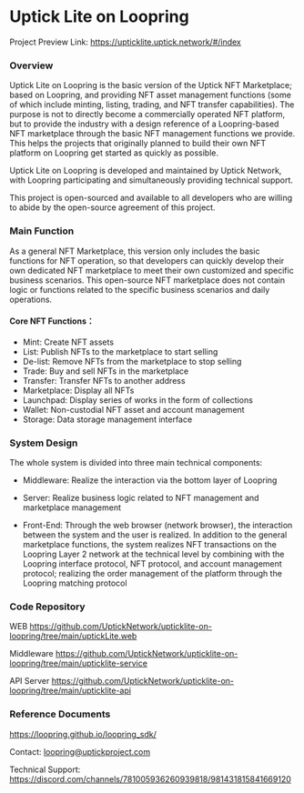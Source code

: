 # Uptick Lite on Loopring

Project Preview Link:
https://upticklite.uptick.network/#/index

### Overview
Uptick Lite on Loopring is the basic version of the Uptick NFT Marketplace; based on Loopring, and providing NFT asset management functions (some of which include minting, listing, trading, and NFT transfer capabilities). The purpose is not to directly become a commercially operated NFT platform, but to provide the industry with a design reference of a Loopring-based NFT marketplace through the basic NFT management functions we provide. This helps the projects that originally planned to build their own NFT platform on Loopring get started as quickly as possible.

Uptick Lite on Loopring is developed and maintained by Uptick Network, with Loopring participating and simultaneously providing technical support.

This project is open-sourced and available to all developers who are willing to abide by the open-source agreement of this project.


### Main Function
As a general NFT Marketplace, this version only includes the basic functions for NFT operation, so that developers can quickly develop their own dedicated NFT marketplace to meet their own customized and specific business scenarios. This open-source NFT marketplace does not contain logic or functions related to the specific business scenarios and daily operations.

#### Core NFT Functions：
  - Mint: Create NFT assets
  -  List: Publish NFTs to the marketplace to start selling
  -  De-list: Remove NFTs from the marketplace to stop selling
  -  Trade: Buy and sell NFTs in the marketplace
  - Transfer: Transfer NFTs to another address
  - Marketplace: Display all NFTs
  - Launchpad: Display series of works in the form of collections
  - Wallet: Non-custodial NFT asset and account management
  - Storage: Data storage management interface

### System Design
The whole system is divided into three main technical components:

  - Middleware: 
    Realize the interaction via the bottom layer of Loopring

  - Server: 
  Realize business logic related to NFT management and marketplace management
  - Front-End: Through the web browser (network browser), the interaction between the system and the user is realized. In addition to the general marketplace functions, the system realizes NFT transactions on the Loopring Layer 2 network at the technical level by combining with the Loopring interface protocol, NFT protocol, and account management protocol; realizing the order management of the platform through the Loopring matching protocol

### Code Repository

WEB
https://github.com/UptickNetwork/upticklite-on-loopring/tree/main/uptickLite.web

Middleware
https://github.com/UptickNetwork/upticklite-on-loopring/tree/main/upticklite-service

API Server
https://github.com/UptickNetwork/upticklite-on-loopring/tree/main/upticklite-api


### Reference Documents
https://loopring.github.io/loopring_sdk/

Contact: loopring@uptickproject.com

Technical Support: 
https://discord.com/channels/781005936260939818/981431815841669120


